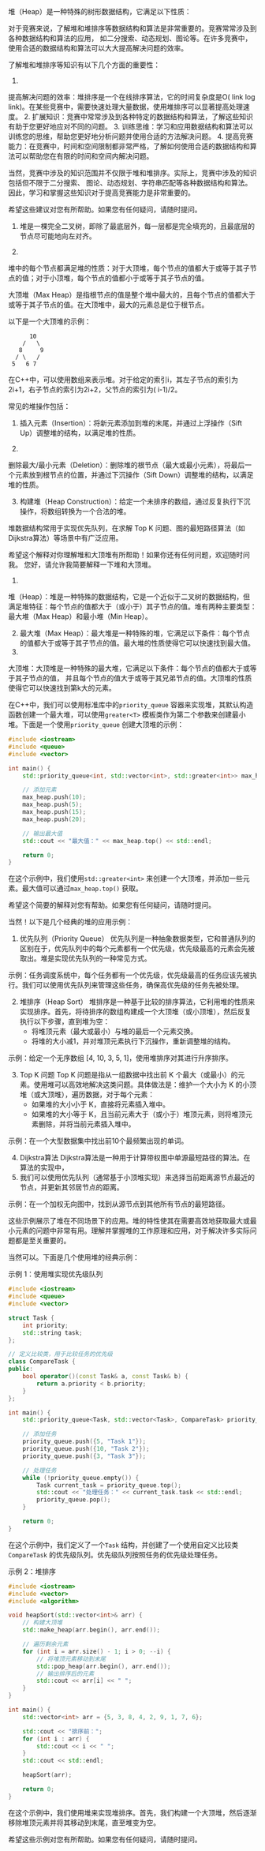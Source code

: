 堆（Heap）是一种特殊的树形数据结构，它满足以下性质：

对于竞赛来说，了解堆和堆排序等数据结构和算法是非常重要的。竞赛常常涉及到各种数据结构和算法的应用，
如二分搜索、动态规划、图论等。在许多竞赛中，使用合适的数据结构和算法可以大大提高解决问题的效率。

了解堆和堆排序等知识有以下几个方面的重要性：

1.
提高解决问题的效率：堆排序是一个在线排序算法，它的时间复杂度是O(
link log link)。在某些竞赛中，需要快速处理大量数据，使用堆排序可以显著提高处理速度。
2. 扩展知识：竞赛中常常涉及到各种特定的数据结构和算法，了解这些知识有助于您更好地应对不同的问题。
3. 训练思维：学习和应用数据结构和算法可以训练您的思维，帮助您更好地分析问题并使用合适的方法解决问题。
4.
提高竞赛能力：在竞赛中，时间和空间限制都非常严格，了解如何使用合适的数据结构和算法可以帮助您在有限的时间和空间内解决问题。

当然，竞赛中涉及的知识范围并不仅限于堆和堆排序。实际上，竞赛中涉及的知识包括但不限于二分搜索、
图论、动态规划、字符串匹配等各种数据结构和算法。因此，学习和掌握这些知识对于提高竞赛能力是非常重要的。

希望这些建议对您有所帮助。如果您有任何疑问，请随时提问。

1. 堆是一棵完全二叉树，即除了最底层外，每一层都是完全填充的，且最底层的节点尽可能地向左对齐。

2.

堆中的每个节点都满足堆的性质：对于大顶堆，每个节点的值都大于或等于其子节点的值；对于小顶堆，每个节点的值都小于或等于其子节点的值。

大顶堆（Max
Heap）是指根节点的值是整个堆中最大的，且每个节点的值都大于或等于其子节点的值。在大顶堆中，最大的元素总是位于根节点。

以下是一个大顶堆的示例：

```
      10
    /   \
   8     9
  / \   /
 5   6 7
```

在C++中，可以使用数组来表示堆。对于给定的索引i，其左子节点的索引为2i+1，右子节点的索引为2i+2，父节点的索引为(
i-1)/2。

常见的堆操作包括：

1. 插入元素（Insertion）：将新元素添加到堆的末尾，并通过上浮操作（Sift
   Up）调整堆的结构，以满足堆的性质。

2.

删除最大/最小元素（Deletion）：删除堆的根节点（最大或最小元素），将最后一个元素放到根节点的位置，并通过下沉操作（Sift
Down）调整堆的结构，以满足堆的性质。

3. 构建堆（Heap
   Construction）：给定一个未排序的数组，通过反复执行下沉操作，将数组转换为一个合法的堆。

堆数据结构常用于实现优先队列，在求解 Top K
问题、图的最短路径算法（如Dijkstra算法）等场景中有广泛应用。

希望这个解释对你理解堆和大顶堆有所帮助！如果你还有任何问题，欢迎随时问我。
您好，请允许我简要解释一下堆和大顶堆。

1.

堆（Heap）：堆是一种特殊的数据结构，它是一个近似于二叉树的数据结构，但满足堆特征：每个节点的值都大于（或小于）其子节点的值。堆有两种主要类型：最大堆（Max
Heap）和最小堆（Min Heap）。

2. 最大堆（Max
   Heap）：最大堆是一种特殊的堆，它满足以下条件：每个节点的值都大于或等于其子节点的值。最大堆的性质使得它可以快速找到最大值。
3.

大顶堆：大顶堆是一种特殊的最大堆，它满足以下条件：每个节点的值都大于或等于其子节点的值，
并且每个节点的值大于或等于其兄弟节点的值。大顶堆的性质使得它可以快速找到第k大的元素。

在C++中，我们可以使用标准库中的`priority_queue`
容器来实现堆，其默认构造函数创建一个最大堆，可以使用`greater<T>`
模板类作为第二个参数来创建最小堆。下面是一个使用`priority_queue`
创建大顶堆的示例：

```cpp
#include <iostream>
#include <queue>
#include <vector>

int main() {
    std::priority_queue<int, std::vector<int>, std::greater<int>> max_heap;

    // 添加元素
    max_heap.push(10);
    max_heap.push(5);
    max_heap.push(15);
    max_heap.push(20);

    // 输出最大值
    std::cout << "最大值：" << max_heap.top() << std::endl;

    return 0;
}
```

在这个示例中，我们使用`std::greater<int>`
来创建一个大顶堆，并添加一些元素。最大值可以通过`max_heap.top()`
获取。

希望这个简要的解释对您有帮助。如果您有任何疑问，请随时提问。

当然！以下是几个经典的堆的应用示例：

1. 优先队列（Priority Queue）
   优先队列是一种抽象数据类型，它和普通队列的区别在于，优先队列中的每个元素都有一个优先级，优先级最高的元素会先被取出。堆是实现优先队列的一种常见方式。

示例：任务调度系统中，每个任务都有一个优先级，优先级最高的任务应该先被执行。我们可以使用优先队列来管理这些任务，确保高优先级的任务先被处理。

2. 堆排序（Heap Sort）
   堆排序是一种基于比较的排序算法，它利用堆的性质来实现排序。首先，将待排序的数组构建成一个大顶堆（或小顶堆），然后反复执行以下步骤，直到堆为空：
    - 将堆顶元素（最大或最小）与堆的最后一个元素交换。
    - 将堆的大小减1，并对堆顶元素执行下沉操作，重新调整堆的结构。

示例：给定一个无序数组 [4, 10, 3, 5, 1]，使用堆排序对其进行升序排序。

3. Top K 问题
   Top K 问题是指从一组数据中找出前 K
   个最大（或最小）的元素。使用堆可以高效地解决这类问题。具体做法是：维护一个大小为
   K 的小顶堆（或大顶堆），遍历数据，对于每个元素：
    - 如果堆的大小小于 K，直接将元素插入堆中。
    - 如果堆的大小等于
      K，且当前元素大于（或小于）堆顶元素，则将堆顶元素删除，并将当前元素插入堆中。

示例：在一个大型数据集中找出前10个最频繁出现的单词。

4. Dijkstra算法
   Dijkstra算法是一种用于计算带权图中单源最短路径的算法。在算法的实现中，
5. 我们可以使用优先队列（通常基于小顶堆实现）来选择当前距离源节点最近的节点，并更新其邻居节点的距离。

示例：在一个加权无向图中，找到从源节点到其他所有节点的最短路径。

这些示例展示了堆在不同场景下的应用。堆的特性使其在需要高效地获取最大或最小元素的问题中非常有用。理解并掌握堆的工作原理和应用，对于解决许多实际问题都是至关重要的。

当然可以。下面是几个使用堆的经典示例：

示例 1：使用堆实现优先级队列

```cpp
#include <iostream>
#include <queue>
#include <vector>

struct Task {
    int priority;
    std::string task;
};

// 定义比较类，用于比较任务的优先级
class CompareTask {
public:
    bool operator()(const Task& a, const Task& b) {
        return a.priority < b.priority;
    }
};

int main() {
    std::priority_queue<Task, std::vector<Task>, CompareTask> priority_queue;

    // 添加任务
    priority_queue.push({5, "Task 1"});
    priority_queue.push({10, "Task 2"});
    priority_queue.push({3, "Task 3"});

    // 处理任务
    while (!priority_queue.empty()) {
        Task current_task = priority_queue.top();
        std::cout << "处理任务：" << current_task.task << std::endl;
        priority_queue.pop();
    }

    return 0;
}
```

在这个示例中，我们定义了一个`Task`
结构，并创建了一个使用自定义比较类`CompareTask`
的优先级队列。优先级队列按照任务的优先级处理任务。

示例 2：堆排序

```cpp
#include <iostream>
#include <vector>
#include <algorithm>

void heapSort(std::vector<int>& arr) {
    // 构建大顶堆
    std::make_heap(arr.begin(), arr.end());

    // 遍历剩余元素
    for (int i = arr.size() - 1; i > 0; --i) {
        // 将堆顶元素移动到末尾
        std::pop_heap(arr.begin(), arr.end());
        // 输出排序后的元素
        std::cout << arr[i] << " ";
    }
}

int main() {
    std::vector<int> arr = {5, 3, 8, 4, 2, 9, 1, 7, 6};

    std::cout << "排序前：";
    for (int i : arr) {
        std::cout << i << " ";
    }
    std::cout << std::endl;

    heapSort(arr);

    return 0;
}
```

在这个示例中，我们使用堆来实现堆排序。首先，我们构建一个大顶堆，然后逐渐移除堆顶元素并将其移动到末尾，直至堆变为空。

希望这些示例对您有所帮助。如果您有任何疑问，请随时提问。